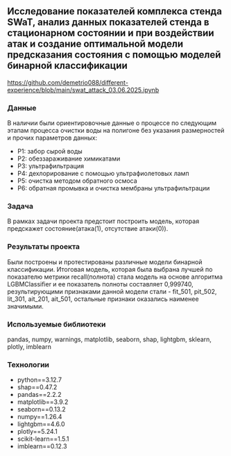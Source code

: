 ## Исследование показателей комплекса стенда SWaT, анализ данных показателей стенда в стационарном состоянии и при воздействии атак и создание оптимальной модели предсказания состояния с помощью моделей бинарной классификации

https://github.com/demetrio088/different-experience/blob/main/swat_attack_03.06.2025.ipynb

### Данные
В наличии были ориентировочные данные о процессе по следующим этапам процесса очистки воды на полигоне без указания размерностей и прочих параметров данных:
-	P1: забор сырой воды
-	P2: обеззараживание химикатами
-	P3: ультрафильтрация
- P4: дехлорирование с помощью ультрафиолетовых ламп
-	P5: очистка методом обратного осмоса
-	P6: обратная промывка и очистка мембраны ультрафильтрации

### Задача
В рамках задачи проекта предстоит построить модель, которая предскажет состояние(атака(1), отсутствие атаки(0)).

### Результаты проекта
Были построены и протестированы различные модели бинарной классификации. Итоговая модель, которая была выбрана лучшей по показателю метрики recall(полнота) стала модель на основе алгоритма LGBMClassifier и ее показатель полноты составляет 0,999740, результирующими признаками данной модели стали - fit_501, pit_502, lit_301, ait_201, ait_501, остальные признаки оказались наименее значимыми.

### Используемые библиотеки 
pandas, numpy, warnings, matplotlib, seaborn, shap, lightgbm, sklearn, plotly, imblearn

### Технологии
- python==3.12.7
- shap==0.47.2
- pandas==2.2.2
- matplotlib==3.9.2
- seaborn==0.13.2
- numpy==1.26.4
- lightgbm==4.6.0
- plotly==5.24.1
- scikit-learn==1.5.1
- imblearn==0.12.3
